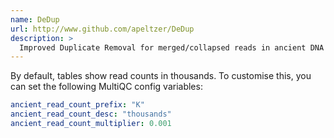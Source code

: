 ```yaml
---
name: DeDup
url: http://www.github.com/apeltzer/DeDup
description: >
  Improved Duplicate Removal for merged/collapsed reads in ancient DNA analysis
---
```


By default, tables show read counts in thousands.
To customise this, you can set the following MultiQC config variables:

```yaml
ancient_read_count_prefix: "K"
ancient_read_count_desc: "thousands"
ancient_read_count_multiplier: 0.001
```
